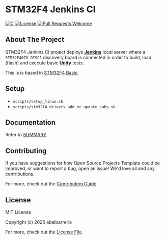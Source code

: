 # STM32F4 Jenkins CI

[![C](https://img.shields.io/badge/C-95%2F99%2F11%2F17%2F23-blue)](https://en.cppreference.com/index.html)
[![License](https://img.shields.io/badge/license-MIT-green)](https://github.com/abelbarreira/stm32f4_jenkins_ci/blob/main/LICENSE)
[![Pull Requests Welcome](https://img.shields.io/badge/pull%20requests-welcome-brightgreen.svg)](https://github.com/abelbarreira/stm32f4_jenkins_ci/blob/main/.github/CONTRIBUTING.md)

## About The Project

STM32F4 Jenkins CI project deploys **[Jenkins](https://www.jenkins.io/)** local server where a `STM32F407G-DISC1` discovery board is connected in order to build, load (flash) and execute basic **[Unity](https://www.throwtheswitch.org/unity)** tests.

This is is based in [STM32F4 Basic](https://github.com/abelbarreira/stm32f4_basic).

## Setup

- `scripts/setup_linux.sh`
- `scripts/stm32f4_drivers_add_or_update_subs.sh`

## Documentation

Refer to [SUMMARY](docs/SUMMARY.md).

## Contributing

If you have suggestions for how Open Source Projects Template could be improved, or want to report a bug, open an issue! We'd love all and any contributions.

For more, check out the [Contributing Guide](.github/CONTRIBUTING.md).

## License

MIT License

Copyright (c) 2025 abelbarreira

For more, check out the [License File](LICENSE).

